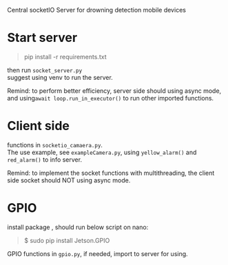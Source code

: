 Central socketIO Server for drowning detection mobile devices

# Start server

> pip install -r requirements.txt

then run `socket_server.py`  
suggest using venv to run the server.

Remind: to perform better efficiency, server side should using async mode, and using`await loop.run_in_executor()` to run other imported functions.

# Client side

functions in `socketio_camaera.py`.  
The use example, see `exampleCamera.py`, using `yellow_alarm()` and `red_alarm()` to info server.

Remind: to implement the socket functions with multithreading, the client side socket should NOT using async mode.

# GPIO

install package , should run below script on nano:
>$ sudo pip install Jetson.GPIO

GPIO functions in `gpio.py`, if needed, import to server for using.

